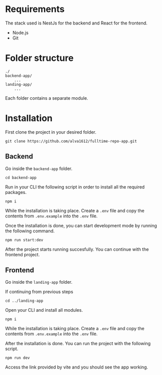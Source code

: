 # Requirements

The stack used is NestJs for the backend and React for the frontend.

- Node.js
- Git

# Folder structure

```
./
backend-app/
    ...
landing-app/
    ...
```

Each folder contains a separate module.

# Installation

First clone the project in your desired folder.

```
git clone https://github.com/alva1612/fulltime-repo-app.git
```

## Backend

Go inside the `backend-app` folder.

```
cd backend-app
```

Run in your CLI the following script in order to install all the required packages.

```
npm i
```

While the installation is taking place. Create a `.env` file and copy the contents from `.env.example` into the `.env` file.

Once the installation is done, you can start development mode by running the following command.

```
npm run start:dev
```

After the project starts running succesfully. You can continue with the frontend project.

## Frontend

Go inside the `landing-app` folder.

If continuing from previous steps

```
cd ../landing-app
```

Open your CLI and install all modules.

```
npm i
```

While the installation is taking place. Create a `.env` file and copy the contents from `.env.example` into the `.env` file.

After the installation is done. You can run the project with the following script.

```
npm run dev
```

Access the link provided by vite and you should see the app working.
